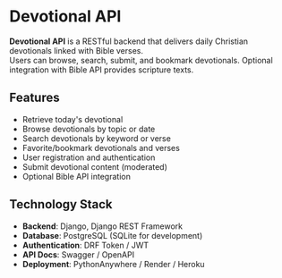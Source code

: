 # Devotional API

**Devotional API** is a RESTful backend that delivers daily Christian devotionals linked with Bible verses.  
Users can browse, search, submit, and bookmark devotionals. Optional integration with Bible API provides scripture texts.

## Features
- Retrieve today's devotional
- Browse devotionals by topic or date
- Search devotionals by keyword or verse
- Favorite/bookmark devotionals and verses
- User registration and authentication
- Submit devotional content (moderated)
- Optional Bible API integration

## Technology Stack
- **Backend**: Django, Django REST Framework
- **Database**: PostgreSQL (SQLite for development)
- **Authentication**: DRF Token / JWT
- **API Docs**: Swagger / OpenAPI
- **Deployment**: PythonAnywhere / Render / Heroku
